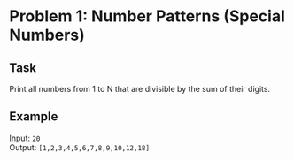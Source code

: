 # Problem 1: Number Patterns (Special Numbers)

## Task
Print all numbers from 1 to N that are divisible by the sum of their digits.

## Example
Input: `20`  
Output: `[1,2,3,4,5,6,7,8,9,10,12,18]`
